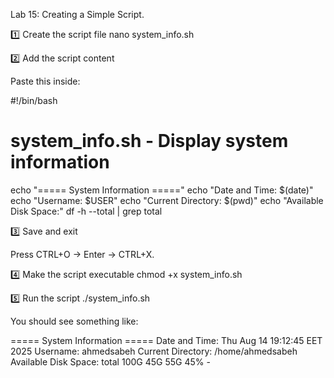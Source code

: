 Lab 15: Creating a Simple Script.

1️⃣ Create the script file
nano system_info.sh

2️⃣ Add the script content

Paste this inside:

#!/bin/bash
# system_info.sh - Display system information

echo "===== System Information ====="
echo "Date and Time: $(date)"
echo "Username: $USER"
echo "Current Directory: $(pwd)"
echo "Available Disk Space:"
df -h --total | grep total

3️⃣ Save and exit

Press CTRL+O → Enter → CTRL+X.

4️⃣ Make the script executable
chmod +x system_info.sh

5️⃣ Run the script
./system_info.sh


You should see something like:

===== System Information =====
Date and Time: Thu Aug 14 19:12:45 EET 2025
Username: ahmedsabeh
Current Directory: /home/ahmedsabeh
Available Disk Space:
total      100G   45G   55G  45% -
